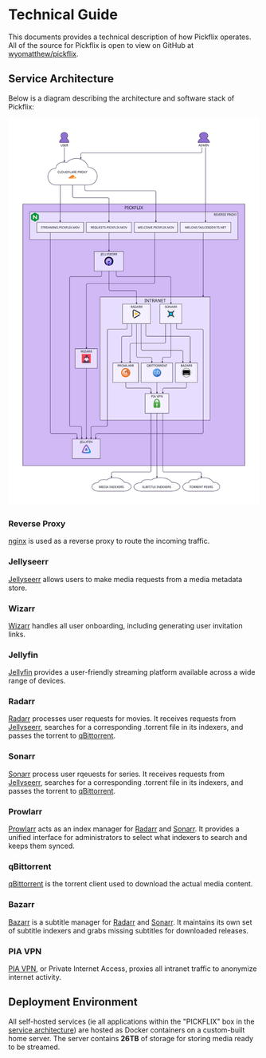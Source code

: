 # Technical Guide

This documents provides a technical description of how Pickflix operates. All of
the source for Pickflix is open to view on GitHub at
[wyomatthew/pickflix](https://github.com/wyomatthew/pickflix).

## Service Architecture

Below is a diagram describing the architecture and software stack of Pickflix:

<img src="images/diagram.svg" alt="Pickflix Architecture Diagram" stroke="none" fill="none"/>

### Reverse Proxy

[nginx](https://nginx.org/) is used as a reverse proxy to route the incoming
traffic.

### Jellyseerr

[Jellyseerr](https://github.com/Fallenbagel/jellyseerr) allows users to make
media requests from a media metadata store.

### Wizarr

[Wizarr](https://github.com/wizarrrr/wizarr) handles all user onboarding,
including generating user invitation links.

### Jellyfin

[Jellyfin](https://jellyfin.org/) provides a user-friendly streaming platform
available across a wide range of devices.

### Radarr

[Radarr](https://radarr.video/) processes user requests for movies. It receives
requests from [Jellyseerr](#jellyseerr), searches for a corresponding .torrent
file in its indexers, and passes the torrent to [qBittorrent](#qbittorrent).

### Sonarr

[Sonarr](https://sonarr.tv/) process user rqeuests for series. It receives
requests from [Jellyseerr](#jellyseerr), searches for a corresponding .torrent
file in its indexers, and passes the torrent to [qBittorrent](#qbittorrent).

### Prowlarr

[Prowlarr](https://prowlarr.com/) acts as an index manager for [Radarr](#radarr)
and [Sonarr](#sonarr). It provides a unified interface for administrators to
select what indexers to search and keeps them synced.

### qBittorrent

[qBittorrent](https://www.qbittorrent.org/) is the torrent client used to
download the actual media content.

### Bazarr

[Bazarr](https://www.bazarr.media/) is a subtitle manager for [Radarr](#radarr)
and [Sonarr](#sonarr). It maintains its own set of subtitle indexers and grabs
missing subtitles for downloaded releases.

### PIA VPN

[PIA VPN](https://www.privateinternetaccess.com/), or Private Internet Access,
proxies all intranet traffic to anonymize internet activity.

## Deployment Environment

All self-hosted services (ie all applications within the "PICKFLIX" box in the
[service architecture](#service-architecture)) are hosted as Docker containers
on a custom-built home server. The server contains **26TB** of storage for
storing media ready to be streamed.
